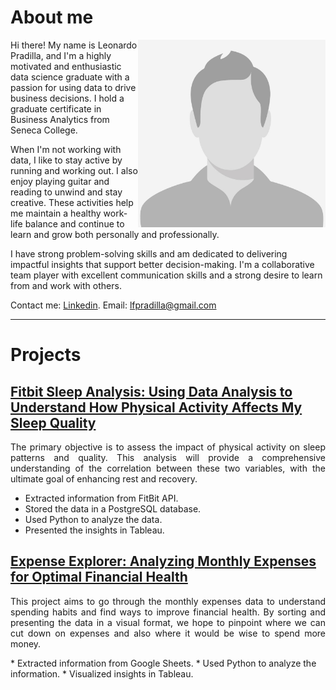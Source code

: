 # About me

<img align="right" src="https://github.com/LeoPradilla/Portfolio/blob/main/images/male-placeholder-image.jpeg" alt="Profile Picture" width="300" height="300">

Hi there! My name is Leonardo Pradilla, and I'm a highly motivated and enthusiastic data science graduate with a passion for using data to drive business decisions. I hold a graduate certificate in Business Analytics from Seneca College.

When I'm not working with data, I like to stay active by running and working out. I also enjoy playing guitar and reading to unwind and stay creative. These activities help me maintain a healthy work-life balance and continue to learn and grow both personally and professionally. 

I have strong problem-solving skills and am dedicated to delivering impactful insights that support better decision-making. I'm a collaborative team player with excellent communication skills and a strong desire to learn from and work with others.

Contact me:
[Linkedin](https://www.linkedin.com/in/leonardopradilla/).
Email: lfpradilla@gmail.com

---

# Projects

## [Fitbit Sleep Analysis: Using Data Analysis to Understand How Physical Activity Affects My Sleep Quality](https://leopradilla.github.io/FitSleep/)
<p align="justify">The primary objective is to assess the impact of physical activity on sleep patterns and quality. This analysis will provide a comprehensive understanding of the correlation between these two variables, with the ultimate goal of enhancing rest and recovery.</p>

* Extracted information from FitBit API.
* Stored the data in a PostgreSQL database.
* Used Python to analyze the data.
* Presented the insights in Tableau.

## [Expense Explorer: Analyzing Monthly Expenses for Optimal Financial Health](https://leopradilla.github.io/ExpenseExplorer/)
<p align="justify">This project aims to go through the monthly expenses data to understand spending habits and find ways to improve financial health. By sorting and presenting the data in a visual format, we hope to pinpoint where we can cut down on expenses and also where it would be wise to spend more money.</p>
* Extracted information from Google Sheets.
* Used Python to analyze the information.
* Visualized insights in Tableau.
